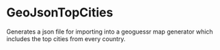 # GeoJsonTopCities
Generates a json file for importing into a geoguessr map generator which includes the top cities from every country.

